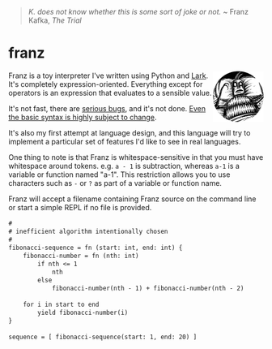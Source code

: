 > _K. does not know whether this is some sort of joke or not._ ~ Franz Kafka, _The Trial_

# franz
<img align="right" width="100" height="100" src="https://github.com/cwells/franz/blob/master/franz.png">

Franz is a toy interpreter I've written using Python and [Lark](https://github.com/erezsh/lark). It's completely
expression-oriented. Everything except for operators is an expression that evaluates to a sensible value. 

It's not fast, there are [serious bugs](https://github.com/cwells/franz/issues/1), and it's not done. [Even the basic 
syntax is highly subject to change](https://github.com/cwells/franz/issues/2).

It's also my first attempt at language design, and this 
language will try to implement a particular set of features 
I'd like to see in real languages.

One thing to note is that Franz is whitespace-sensitive in that you must have whitespace around tokens.
e.g. `a - 1` is subtraction, whereas `a-1` is a variable or function named "a-1". This restriction allows
you to use characters such as `-` or `?` as part of a variable or function name.

Franz will accept a filename containing Franz source on the command line or 
start a simple REPL if no file is provided.

```
#
# inefficient algorithm intentionally chosen
#
fibonacci-sequence = fn (start: int, end: int) {
    fibonacci-number = fn (nth: int)
        if nth <= 1
            nth
        else
            fibonacci-number(nth - 1) + fibonacci-number(nth - 2)

    for i in start to end
        yield fibonacci-number(i)
}

sequence = [ fibonacci-sequence(start: 1, end: 20) ]
```

